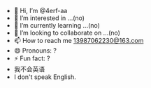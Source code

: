 - 👋 Hi, I’m @4erf-aa
- 👀 I’m interested in ...(no)
- 🌱 I’m currently learning ...(no)
- 💞️ I’m looking to collaborate on ...(no)
- 📫 How to reach me 13987062230@163.com
- 😄 Pronouns: ?
- ⚡ Fun fact: ?
- 我不会英语
- I don't speak English.
<!---
4erf-aa/4erf-aa is a ✨ special ✨ repository because its `README.md` (this file) appears on your GitHub profile.
You can click the Preview link to take a look at your changes.
--->
